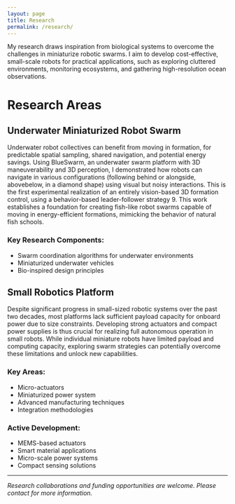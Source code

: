 ```yaml
---
layout: page
title: Research
permalink: /research/
---
```


My research draws inspiration from biological systems to overcome the challenges in miniaturize
robotic swarms. I aim to develop cost-effective, small-scale robots for practical applications, such as exploring
cluttered environments, monitoring ecosystems, and gathering high-resolution ocean observations.

# Research Areas

## Underwater Miniaturized Robot Swarm

Underwater robot collectives can benefit from moving
in formation, for predictable spatial sampling, shared navigation, and potential energy savings. Using
BlueSwarm, an underwater swarm platform with 3D maneuverability and 3D perception, I
demonstrated how robots can navigate in various configurations (following behind or alongside, abovebelow,
in a diamond shape) using visual but noisy interactions. This is the first experimental realization
of an entirely vision-based 3D formation control, using a behavior-based leader-follower strategy 9. This
work establishes a foundation for creating fish-like robot swarms capable of moving in energy-efficient
formations, mimicking the behavior of natural fish schools.

### Key Research Components:
- Swarm coordination algorithms for underwater environments
- Miniaturized underwater vehicles 
- Bio-inspired design principles



## Small Robotics Platform

Despite significant progress in small-sized robotic
systems over the past two decades, most platforms
lack sufficient payload capacity for onboard power
due to size constraints. Developing strong actuators
and compact power supplies is thus crucial for realizing
full autonomous operation in small robots. While
individual miniature robots have limited payload and
computing capacity, exploring swarm strategies can
potentially overcome these limitations and unlock
new capabilities.

### Key Areas:
- Micro-actuators 
- Miniaturized power system
- Advanced manufacturing techniques
- Integration methodologies

### Active Development:
- MEMS-based actuators
- Smart material applications
- Micro-scale power systems
- Compact sensing solutions

---

*Research collaborations and funding opportunities are welcome. Please contact for more information.*
